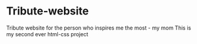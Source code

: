 # Tribute-website
Tribute website for the person who inspires me the most - my mom
This is my second ever html-css project
